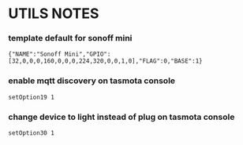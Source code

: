 # UTILS NOTES

### template default for sonoff mini
```
{"NAME":"Sonoff Mini","GPIO":[32,0,0,0,160,0,0,0,224,320,0,0,1,0],"FLAG":0,"BASE":1}
```

### enable mqtt discovery on tasmota console
```
setOption19 1
```


### change device to light instead of plug on tasmota console
```
setOption30 1
```


